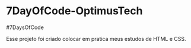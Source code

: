 # 7DayOfCode-OptimusTech
 #7DaysOfCode

Esse projeto foi criado colocar em pratica meus estudos de HTML e CSS.
